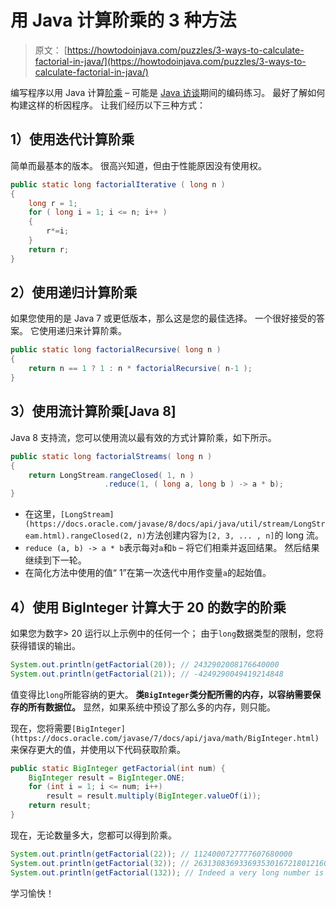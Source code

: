 # 用 Java 计算阶乘的 3 种方法

> 原文： [https://howtodoinjava.com/puzzles/3-ways-to-calculate-factorial-in-java/](https://howtodoinjava.com/puzzles/3-ways-to-calculate-factorial-in-java/)

编写程序以用 Java 计算[阶乘](https://en.wikipedia.org/wiki/Factorial) – 可能是 [Java 访谈](//howtodoinjava.com/java-interview-questions/)期间的编码练习。 最好了解如何构建这样的析因程序。 让我们经历以下三种方式：

## 1）使用迭代计算阶乘

简单而最基本的版本。 很高兴知道，但由于性能原因没有使用权。

```java
public static long factorialIterative ( long n ) 
{
	long r = 1;
    for ( long i = 1; i <= n; i++ ) 
    {
        r*=i;
    }
    return r;
}

```

## 2）使用递归计算阶乘

如果您使用的是 Java 7 或更低版​​本，那么这是您的最佳选择。 一个很好接受的答案。 它使用递归来计算阶乘。

```java
public static long factorialRecursive( long n ) 
{
    return n == 1 ? 1 : n * factorialRecursive( n-1 );
}

```

## 3）使用流计算阶乘[Java 8]

Java 8 支持流，您可以使用流以最有效的方式计算阶乘，如下所示。

```java
public static long factorialStreams( long n )
{
    return LongStream.rangeClosed( 1, n )
                     .reduce(1, ( long a, long b ) -> a * b);
}

```

*   在这里，`[LongStream](https://docs.oracle.com/javase/8/docs/api/java/util/stream/LongStream.html).rangeClosed(2, n)`方法创建内容为`[2, 3, ... , n]`的 long 流。
*   `reduce (a, b) -> a * b`表示每对`a`和`b` – 将它们相乘并返回结果。 然后结果继续到下一轮。
*   在简化方法中使用的值“ 1”在第一次迭代中用作变量`a`的起始值。

## 4）使用 BigInteger 计算大于 20 的数字的阶乘

如果您为数字> 20 运行以上示例中的任何一个； 由于`long`数据类型的限制，您将获得错误的输出。

```java
System.out.println(getFactorial(20)); // 2432902008176640000
System.out.println(getFactorial(21)); // -4249290049419214848
```

值变得比`long`所能容纳的更大。 **类`BigInteger`类分配所需的内存，以容纳需要保存的所有数据位。** 显然，如果系统中预设了那么多的内存，则只能。

现在，您将需要`[BigInteger](https://docs.oracle.com/javase/7/docs/api/java/math/BigInteger.html)`来保存更大的值，并使用以下代码获取阶乘。

```java
public static BigInteger getFactorial(int num) {
    BigInteger result = BigInteger.ONE;
    for (int i = 1; i <= num; i++)
        result = result.multiply(BigInteger.valueOf(i));
    return result;
}

```

现在，无论数量多大，您都可以得到阶乘。

```java
System.out.println(getFactorial(22)); // 1124000727777607680000
System.out.println(getFactorial(32)); // 263130836933693530167218012160000000
System.out.println(getFactorial(132)); // Indeed a very long number is printed - Try yourself.
```

学习愉快！